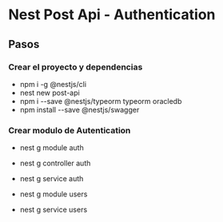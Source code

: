 # Nest Post Api - Authentication


## Pasos


### Crear el proyecto y dependencias
- npm i -g @nestjs/cli
- nest new post-api
- npm i --save @nestjs/typeorm typeorm oracledb
- npm install --save @nestjs/swagger


### Crear modulo de Autentication

- nest g module auth
- nest g controller auth
- nest g service auth

- nest g module users
- nest g service users